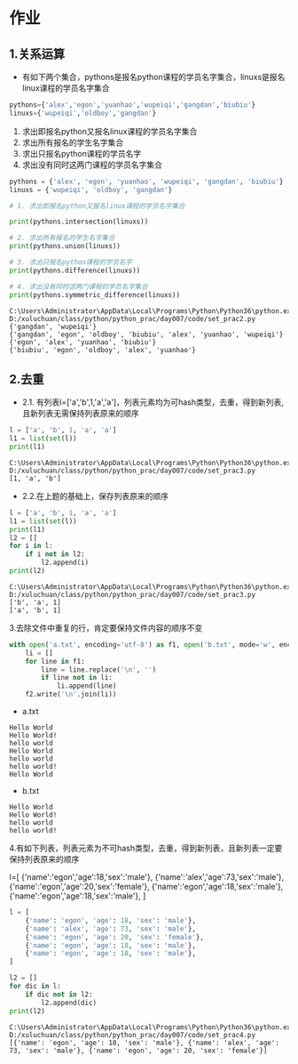 # 作业

## 1.关系运算
- 有如下两个集合，pythons是报名python课程的学员名字集合，linuxs是报名linux课程的学员名字集合

```python
pythons={'alex','egon','yuanhao','wupeiqi','gangdan','biubiu'}
linuxs={'wupeiqi','oldboy','gangdan'}
```

1. 求出即报名python又报名linux课程的学员名字集合
2. 求出所有报名的学生名字集合
3. 求出只报名python课程的学员名字
4. 求出没有同时这两门课程的学员名字集合

```python
pythons = {'alex', 'egon', 'yuanhao', 'wupeiqi', 'gangdan', 'biubiu'}
linuxs = {'wupeiqi', 'oldboy', 'gangdan'}

# 1. 求出即报名python又报名linux课程的学员名字集合

print(pythons.intersection(linuxs))

# 2. 求出所有报名的学生名字集合
print(pythons.union(linuxs))

# 3. 求出只报名python课程的学员名字
print(pythons.difference(linuxs))

# 4. 求出没有同时这两门课程的学员名字集合
print(pythons.symmetric_difference(linuxs))
```

```
C:\Users\Administrator\AppData\Local\Programs\Python\Python36\python.exe D:/xuluchuan/class/python/python_prac/day007/code/set_prac2.py
{'gangdan', 'wupeiqi'}
{'gangdan', 'egon', 'oldboy', 'biubiu', 'alex', 'yuanhao', 'wupeiqi'}
{'egon', 'alex', 'yuanhao', 'biubiu'}
{'biubiu', 'egon', 'oldboy', 'alex', 'yuanhao'}
```


## 2.去重

- 2.1. 有列表l=['a','b',1,'a','a']，列表元素均为可hash类型，去重，得到新列表,且新列表无需保持列表原来的顺序

```python
l = ['a', 'b', 1, 'a', 'a']
l1 = list(set(l))
print(l1)
```

```
C:\Users\Administrator\AppData\Local\Programs\Python\Python36\python.exe D:/xuluchuan/class/python/python_prac/day007/code/set_prac3.py
[1, 'a', 'b']
```

- 2.2.在上题的基础上，保存列表原来的顺序


```python
l = ['a', 'b', 1, 'a', 'a']
l1 = list(set(l))
print(l1)
l2 = []
for i in l:
    if i not in l2:
        l2.append(i)
print(l2)
```

```
C:\Users\Administrator\AppData\Local\Programs\Python\Python36\python.exe D:/xuluchuan/class/python/python_prac/day007/code/set_prac3.py
['b', 'a', 1]
['a', 'b', 1]
```

3.去除文件中重复的行，肯定要保持文件内容的顺序不变

```python
with open('a.txt', encoding='utf-8') as f1, open('b.txt', mode='w', encoding='utf-8') as f2:
    li = []
    for line in f1:
        line = line.replace('\n', '')
        if line not in li:
            li.append(line)
    f2.write('\n'.join(li))
```

- a.txt

```
Hello World
Hello World!
hello world
Hello World
hello world
hello world!
Hello World
```

- b.txt

```
Hello World
Hello World!
hello world
hello world!
```


4.有如下列表，列表元素为不可hash类型，去重，得到新列表，且新列表一定要保持列表原来的顺序

l=[
{'name':'egon','age':18,'sex':'male'},
{'name':'alex','age':73,'sex':'male'},
{'name':'egon','age':20,'sex':'female'},
{'name':'egon','age':18,'sex':'male'},
{'name':'egon','age':18,'sex':'male'},
]

```python
l = [
    {'name': 'egon', 'age': 18, 'sex': 'male'},
    {'name': 'alex', 'age': 73, 'sex': 'male'},
    {'name': 'egon', 'age': 20, 'sex': 'female'},
    {'name': 'egon', 'age': 18, 'sex': 'male'},
    {'name': 'egon', 'age': 18, 'sex': 'male'},
]

l2 = []
for dic in l:
    if dic not in l2:
        l2.append(dic)
print(l2)
```

```
C:\Users\Administrator\AppData\Local\Programs\Python\Python36\python.exe D:/xuluchuan/class/python/python_prac/day007/code/set_prac4.py
[{'name': 'egon', 'age': 18, 'sex': 'male'}, {'name': 'alex', 'age': 73, 'sex': 'male'}, {'name': 'egon', 'age': 20, 'sex': 'female'}]
```